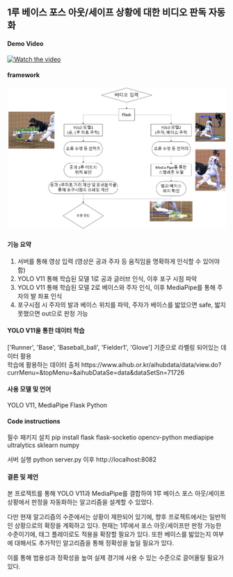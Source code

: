 <h2>1루 베이스 포스 아웃/세이프 상황에 대한 비디오 판독 자동화</h2>

<h4> Demo Video </h4>

[![Watch the video](https://img.youtube.com/vi/YuXrAXy7xXE/0.jpg)](https://www.youtube.com/watch?v=YuXrAXy7xXE)

<h4> framework </h4>
<img src="image/Drawing-4.png" alt="이미지 설명"  />


<h4>기능 요약</h4>

1. 서버를 통해 영상 입력 (영상은 공과 주자 등 움직임을 명확하게 인식할 수 있어야 함)
2. YOLO V11 통해 학습된 모델 1로 공과 글러브 인식, 이후 포구 시점 파악
3. YOLO V11 통해 학습된 모델 2로 베이스와 주자 인식, 이후 MediaPipe를 통해 주자의 발 좌표 인식
4. 포구시점 시 주자의 발과 베이스 위치를 파악, 주자가 베이스를 밟았으면 safe, 밟지 못했으면 out으로 판정 가능

<h4>YOLO V11을 통한 데이터 학습</h4>
['Runner', 'Base', 'Baseball_ball', 'Fielder1', 'Glove']
기준으로 라벨링 되어있는 데이터 활용</br>
학습에 활용하는 데이터 출처 https://www.aihub.or.kr/aihubdata/data/view.do?currMenu=&topMenu=&aihubDataSe=data&dataSetSn=71726


<h4>사용 모델 및 언어</h4>
YOLO V11, MediaPipe
Flask
Python

<h4>Code instructions</h4>
필수 패키지 설치
pip install flask flask-socketio opencv-python mediapipe ultralytics sklearn numpy

서버 실행
python server.py
이후 http://localhost:8082


<h4> 결론 및 제언 </h4>
본 프로젝트를 통해 YOLO V11과 MediaPipe를 결합하여 1루 베이스 포스 아웃/세이프 상황에서 판정을 자동화하는 알고리즘을 설계할 수 있었다.

다만 현재 알고리즘의 수준에서는 상황이 제한되어 있기에, 향후 프로젝트에서는 일반적인 상황으로의 확장을 계획하고 있다. 현재는 1루에서 포스 아웃/세이프만 판정 가능한 수준이기에, 태그 플레이로도 적용을 확장할 필요가 있다. 또한 베이스를 밟았는지 여부에 대해서도 추가적인 알고리즘을 통해 정확성을 높일 필요가 있다.

이를 통해 범용성과 정확성을 높여 실제 경기에 사용 수 있는 수준으로 끌어올릴 필요가 있다.

